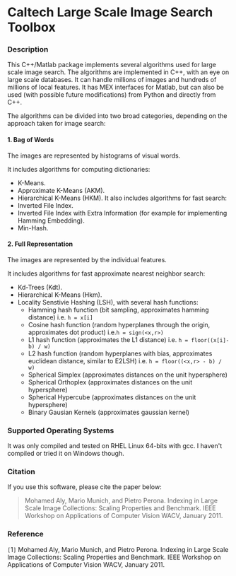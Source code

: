 # Caltech Large Scale Image Search Toolbox #

### Description ###

This C++/Matlab package implements several algorithms used for large scale
image search. The algorithms are implemented in C++, with an eye on large
scale databases. It can handle millions of images and hundreds of millions
of local features. It has MEX interfaces for Matlab, but can also be used
(with possible future modifications) from Python and directly from C++.

The algorithms can be divided into two broad categories, depending on the
approach taken for image search:

#### 1. Bag of Words ####
The images are represented by histograms of visual words.

It includes algorithms for computing dictionaries:
  * K-Means.
  * Approximate K-Means (AKM).
  * Hierarchical K-Means (HKM).
It also includes algorithms for fast search:
  * Inverted File Index.
  * Inverted File Index with Extra Information (for example for implementing Hamming Embedding).
  * Min-Hash.

#### 2. Full Representation ####
The images are represented by the individual features.

It includes algorithms for fast approximate nearest neighbor search:

  * Kd-Trees (Kdt).
  * Hierarchical K-Means (Hkm).
  * Locality Senstivie Hashing (LSH), with several hash functions:
    * Hamming hash function (bit sampling, approximates hamming distance) i.e. `h = x[i]`
    * Cosine hash function (random hyperplanes through the origin, approximates dot product) i.e.`h = sign(<x,r>)`
    * L1 hash function (approximates the L1 distance) i.e. `h = floor((x[i]-b) / w)`
    * L2 hash function (random hyperplanes with bias, approximates euclidean distance, similar to E2LSH) i.e. `h = floor((<x,r> - b) / w)`
    * Spherical Simplex (approximates distances on the unit hypersphere)
    * Spherical Orthoplex (approximates distances on the unit hypersphere)
    * Spherical Hypercube (approximates distances on the unit hypersphere)
    * Binary Gausian Kernels (approximates gaussian kernel)

### Supported Operating Systems ###
It was only compiled and tested on RHEL Linux 64-bits with gcc. I haven't compiled or tried it on Windows though.

### Citation ###
If you use this software, please cite the paper below:
> Mohamed Aly, Mario Munich, and Pietro Perona.
> Indexing in Large Scale Image Collections: Scaling Properties and Benchmark.
> IEEE Workshop on Applications of Computer Vision WACV, January 2011.

### Reference ###
`[`1`]` Mohamed Aly, Mario Munich, and Pietro Perona.
Indexing in Large Scale Image Collections: Scaling Properties and Benchmark.
IEEE Workshop on Applications of Computer Vision WACV, January 2011.
